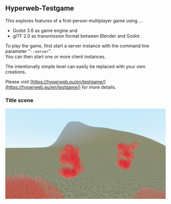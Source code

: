 ## Hyperweb-Testgame

This explores features of a first-person multiplayer game using ...

  * Godot 3.6 as game engine and
  * glTF 2.0 as transmission format between Blender and Godot.

To play the game, first start a server instance with the command line parameter "`--server`".  
You can then start one or more client instances.

The intentionally simple level can easily be replaced with your own creations.

Please visit [https://hyperweb.eu/en/testgame/](https://hyperweb.eu/en/testgame/) for more details.

### Title scene

![Title scene](level-assets/Title.jpg)
